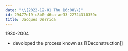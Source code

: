 ```yaml
---
date: "\\[2022-12-01 Thu 16:08\\]"
id: 29477e19-c8b0-46ca-ae93-22724310359c
title: Jacques Derrida
---
```


1930-2004

- devoloped the process known as [[Deconstruction]]
